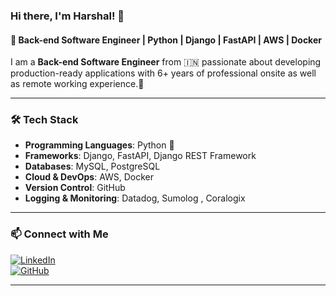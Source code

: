 ### Hi there, I'm Harshal! 👋

#### 🚀 Back-end Software Engineer | Python | Django | FastAPI | AWS | Docker

I am a **Back-end Software Engineer** from 🇮🇳 passionate about developing production-ready applications with 6+ years of professional onsite as well as remote working experience.🎯

---

### 🛠 Tech Stack

- **Programming Languages**: Python 🐍
- **Frameworks**: Django, FastAPI, Django REST Framework
- **Databases**: MySQL, PostgreSQL
- **Cloud & DevOps**: AWS, Docker
- **Version Control**: GitHub
- **Logging & Monitoring**: Datadog, Sumolog , Coralogix


---

### 📫 Connect with Me

[![LinkedIn](https://img.shields.io/badge/LinkedIn-0077B5?style=for-the-badge&logo=linkedin&logoColor=white)](https://www.linkedin.com/in/harshal-mitkari/)  
[![GitHub](https://img.shields.io/badge/GitHub-181717?style=for-the-badge&logo=github&logoColor=white)](https://github.com/HarshalMitkari)

---


